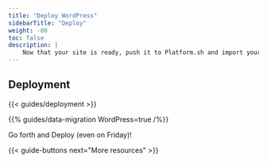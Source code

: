```yaml
---
title: "Deploy WordPress"
sidebarTitle: "Deploy"
weight: -80
toc: false
description: |
    Now that your site is ready, push it to Platform.sh and import your data.
---
```


## Deployment

{{< guides/deployment >}}

{{% guides/data-migration WordPress=true /%}}

Go forth and Deploy (even on Friday)!

{{< guide-buttons next="More resources" >}}
